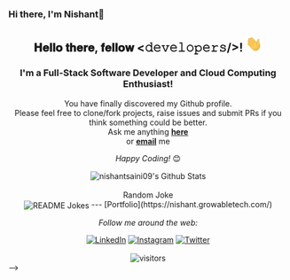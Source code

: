 ### Hi there, I'm Nishant👋
<div align="center">
<h2> 𝐇𝐞𝐥𝐥𝐨 𝐭𝐡𝐞𝐫𝐞, 𝐟𝐞𝐥𝐥𝐨𝐰 <𝚍𝚎𝚟𝚎𝚕𝚘𝚙𝚎𝚛𝚜/>! <img src="https://github.com/ABSphreak/ABSphreak/blob/master/gifs/Hi.gif" width="30px"></h2>
  <h3>I'm a Full-Stack Software Developer and Cloud Computing Enthusiast!</h3>
</div>

<div align="center" width="50">

<!-- <img src="https://i.imgur.com/dTYwdG1.gif" alt="Welcome!" width="300"/> -->

</div>

<div align="center">

You have finally discovered my Github profile. <br>
Please feel free to clone/fork projects, raise issues and submit PRs if you think something could be better. <br>
Ask me anything <a href="https://github.com/nishantsaini09/nishantsaini09/issues/new"><b>here</b></a><br>
or <a href="mailto:nishantsaini009@gmail.com"><b>email</b></a> me

<i>Happy Coding!</i> 😊

</div>

<div align="center">

<img align="center" src="https://github-readme-stats.vercel.app/api?username=nishantsaini09&include_all_commits=true&count_private=true&show_icons=true&line_height=20&title_color=7A7ADB&icon_color=2234AE&text_color=D3D3D3&bg_color=0,000000,130F40" alt="nishantsaini09's Github Stats">

</br>
</br>
Random Joke </br>
<img align="center" src="https://readme-jokes.vercel.app/api" alt="README Jokes">
<!--
Random Quote </br>
<img align="center" src="https://github-cards-api.herokuapp.com/programming-quotes-card" alt="README Quotes">
-->
---
[Portfolio](https://nishant.growabletech.com/)

<i>Follow me around the web:</i><br>

  

<a href="https://www.linkedin.com/in/saininishant09" target="_blank"><img src="https://img.shields.io/badge/LinkedIn-%230077B5.svg?&style=flat-square&logo=linkedin&logoColor=white" alt="LinkedIn"></a>
<a href="https://www.instagram.com/saininishant09/" target="_blank"><img src="https://img.shields.io/badge/Instagram-%23E4405F.svg?&style=flat-square&logo=instagram&logoColor=white" alt="Instagram"></a>
<a href="https://twitter.com/saininishant09" target="_blank"><img src="https://img.shields.io/twitter/follow/saininishant09?style=social" alt="Twitter"></a>



<!-- <a href="https://www.facebook.com/originalphreak" target="_blank"><img src="https://img.shields.io/badge/Facebook-%231877F2.svg?&style=flat-square&logo=facebook&logoColor=white" alt="Facebook"></a> -->


</div>
<center>
<img align="center" src="https://komarev.com/ghpvc/?username=nishantsaini009&color=brightgreen&label=Visitors" alt="visitors"> </center>
-->

<!--


Here are some ideas to get you started:

- 🔭 I’m currently working on ...
- 🌱 I’m currently learning ...
- 👯 I’m looking to collaborate on ...
- 🤔 I’m looking for help with ...
- 💬 Ask me about ...
- 📫 How to reach me: ...
- 😄 Pronouns: ...
- ⚡ Fun fact: ...
-->



